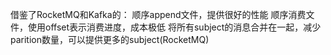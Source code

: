 借鉴了RocketMQ和Kafka的：
    顺序append文件，提供很好的性能
    顺序消费文件，使用offset表示消费进度，成本极低
    将所有subject的消息合并在一起，减少parition数量，可以提供更多的subject(RocketMQ)
    
